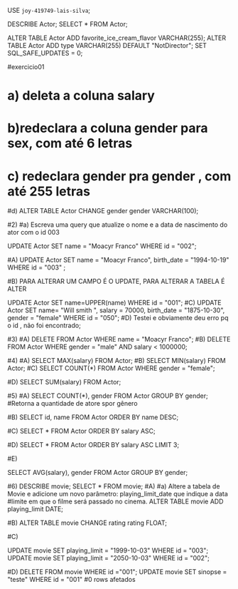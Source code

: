 USE `joy-419749-lais-silva`;

DESCRIBE Actor;
SELECT * FROM Actor;

ALTER TABLE Actor ADD favorite_ice_cream_flavor VARCHAR(255);
ALTER TABLE Actor ADD type VARCHAR(255) DEFAULT "NotDirector";
SET SQL_SAFE_UPDATES = 0;

#exercicio01 
# a) deleta a coluna salary 
# b)redeclara a coluna gender para sex, com até 6 letras
# c) redeclara gender pra gender , com até 255 letras

#d)
ALTER TABLE Actor CHANGE gender gender VARCHAR(100);

#2)
#a) Escreva uma query que atualize o nome e a data de nascimento do ator com o id 003

UPDATE Actor
SET name = "Moacyr Franco"
WHERE id = "002";

#A) 
UPDATE Actor SET name = "Moacyr Franco",   birth_date =  "1994-10-19" WHERE id = "003" ;

#B) PARA ALTERAR UM CAMPO É O UPDATE, PARA ALTERAR A TABELA É ALTER

UPDATE Actor SET name=UPPER(name) WHERE id = "001";
#C)
UPDATE Actor SET name= "Will smith ", salary = 70000, birth_date = "1875-10-30", gender = "female" WHERE id = "050";
 #D) Testei  e obviamente  deu erro pq o id , não foi encontrado;
 
 
 #3) 
 #A)
 DELETE FROM Actor WHERE name = "Moacyr Franco";
 #B) 
 DELETE FROM Actor WHERE gender = "male" AND salary < 1000000;

#4) 
#A)
SELECT MAX(salary) FROM Actor;
#B)
SELECT MIN(salary) FROM Actor;
#C)
SELECT COUNT(*) FROM Actor WHERE gender = "female";

#D)
SELECT SUM(salary) FROM Actor;

#5)
#A)
SELECT COUNT(*), gender
FROM Actor
GROUP BY gender;
#Retorna a quantidade de atore spor gênero 


#B)
SELECT id, name FROM Actor ORDER BY name DESC;

#C)
SELECT * FROM Actor ORDER BY salary  ASC;

#D)
SELECT * FROM Actor ORDER BY salary  ASC LIMIT 3;

#E)

SELECT AVG(salary), gender FROM Actor GROUP BY gender;

#6)
DESCRIBE movie;
SELECT  * FROM movie;
#A)
#a) Altere a tabela de Movie e adicione um novo parâmetro: playing_limit_date que indique a data 
#limite em que o filme será passado no cinema. 
ALTER TABLE movie ADD playing_limit DATE;

#B) 
ALTER TABLE movie CHANGE rating rating FLOAT;

#C)

UPDATE movie SET playing_limit = "1999-10-03" WHERE id = "003";
UPDATE movie SET playing_limit = "2050-10-03" WHERE id = "002";

#D)
DELETE FROM movie WHERE id ="001";
UPDATE movie SET sinopse = "teste" WHERE id = "001"
#0 rows afetados